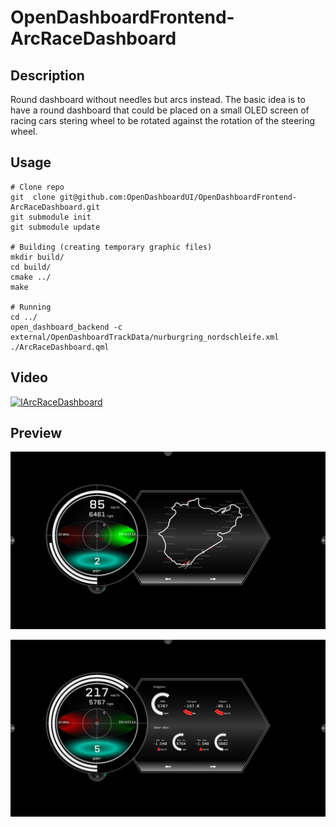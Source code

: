# OpenDashboardFrontend-ArcRaceDashboard

## Description

Round dashboard without needles but arcs instead. The basic idea is to have a round dashboard that could be placed on a small OLED screen of racing cars stering wheel to be rotated against the rotation of the steering wheel.

## Usage

	# Clone repo
	git  clone git@github.com:OpenDashboardUI/OpenDashboardFrontend-ArcRaceDashboard.git
	git submodule init
	git submodule update

	# Building (creating temporary graphic files)
	mkdir build/
	cd build/
	cmake ../
	make

	# Running
	cd ../
	open_dashboard_backend -c external/OpenDashboardTrackData/nurburgring_nordschleife.xml ./ArcRaceDashboard.qml

## Video

[![IArcRaceDashboard](https://img.youtube.com/vi/RM882dIJn1s/0.jpg)](https://www.youtube.com/watch?v=RM882dIJn1s)

## Preview

![](images/preview_0.png) 

![](images/preview_1.png) 